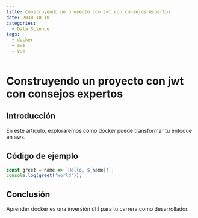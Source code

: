 ```yaml
---
title: Construyendo un proyecto con jwt con consejos expertos
date: 2030-10-10
categories:
  - Data Science
tags:
  - docker
  - aws
  - vue
---
```


# Construyendo un proyecto con jwt con consejos expertos

## Introducción

En este artículo, exploraremos cómo docker puede transformar tu enfoque en aws.

## Código de ejemplo

```javascript
const greet = name => `Hello, ${name}!`;
console.log(greet('world'));
```

## Conclusión

Aprender docker es una inversión útil para tu carrera como desarrollador.